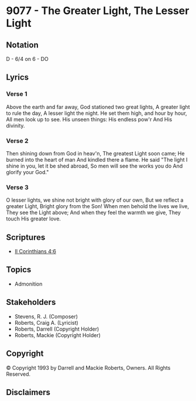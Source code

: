 # 9077 - The Greater Light, The Lesser Light

## Notation

D - 6/4 on 6 - DO

## Lyrics

### Verse 1

Above the earth and far away, God stationed two great lights, A greater light to rule the day, A lesser light the night. He set them high, and hour by hour, All men look up to see. His unseen things: His endless pow'r And His divinity.

### Verse 2

Then shining down from God in heav'n, The greatest Light soon came; He burned into the heart of man And kindled there a flame. He said "The light I shine in you, let it be shed abroad, So men will see the works you do And glorify your God."

### Verse 3

O lesser lights, we shine not bright with glory of our own, But we reflect a greater Light, Bright glory from the Son! When men behold the lives we live, They see the Light above; And when they feel the warmth we give, They touch His greater love.


## Scriptures

- [II Corinthians 4:6](https://www.biblegateway.com/passage/?search=II%20Corinthians%204%3A6)

## Topics

- Admonition

## Stakeholders

- Stevens, R. J. (Composer)
- Roberts, Craig A. (Lyricist)
- Roberts, Darrell (Copyright Holder)
- Roberts, Mackie (Copyright Holder)

## Copyright

© Copyright 1993 by Darrell and Mackie Roberts, Owners. All Rights Reserved.


## Disclaimers


